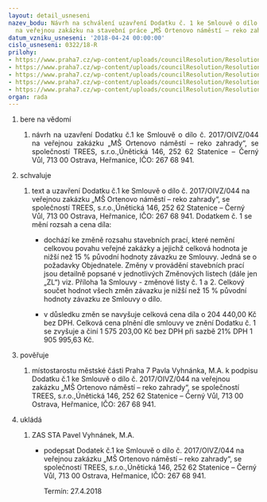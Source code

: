 ```yaml
---
layout: detail_usneseni
nazev_bodu: Návrh na schválení uzavření Dodatku č. 1 ke Smlouvě o dílo č. 2017/OIVZ/044
  na veřejnou zakázku na stavební práce „MŠ Ortenovo náměstí – reko zahrady"
datum_vzniku_usneseni: '2018-04-24 00:00:00'
cislo_usneseni: 0322/18-R
prilohy:
- https://www.praha7.cz/wp-content/uploads/councilResolution/Resolutions/29839/export/1Duvodovazprava~348680.docx
- https://www.praha7.cz/wp-content/uploads/councilResolution/Resolutions/29839/export/2Smlouvaodiloc2017OIVZ044anonym~348679.docx
- https://www.praha7.cz/wp-content/uploads/councilResolution/Resolutions/29839/export/5UdajezregistruplatcuDPH~348676.pdf
- https://www.praha7.cz/wp-content/uploads/councilResolution/Resolutions/29839/export/6VypiszOR~348675.pdf
- https://www.praha7.cz/wp-content/uploads/councilResolution/Resolutions/29839/export/export~349251.pdf
organ: rada
---
```

<ol class="urzList_view" id="urzList">
<li class="urzClass1" id=""><span name="1">bere na vědomí</span> 
<ol class="urzOlClass">
<li class="urzClass2" style="TEXT-ALIGN: justify" id=""><span><p style="TEXT-ALIGN: justify" data-mce-style="text-align: justify;">návrh na&nbsp;uzavření Dodatku č.1 ke Smlouvě o dílo č. 2017/OIVZ/044 na veřejnou zakázku „MŠ Ortenovo náměstí – reko zahrady“, se společností TREES, s.r.o.,Únětická 146, 252 62 Statenice – Černý Vůl, 713 00 Ostrava, Heřmanice, IČO: 267 68 941.<br></p></span></li></ol></li>

<li class="urzClass1" id=""><span name="24">schvaluje</span> 
<ol class="urzOlClass" id="">
<li class="urzClass2" style="text-align: left;" id=""><span><p>text a uzavření Dodatku č.1 ke Smlouvě o dílo č. 2017/OIVZ/044 na veřejnou zakázku „MŠ Ortenovo náměstí – reko zahrady“, se společností TREES, s.r.o.,Únětická 146, 252 62 Statenice – Černý Vůl, 713 00 Ostrava, Heřmanice, IČO: 267 68 941. Dodatkem č. 1 se mění rozsah a cena díla:</p></span><ul class="urzUlClass" id=""><li class="urzClass3" id="" style="text-align: left;"><span><p>dochází ke změně rozsahu stavebních prací, které nemění celkovou povahu veřejné zakázky a jejichž celková hodnota je nižší než 15 % původní hodnoty závazku ze Smlouvy. Jedná se o požadavky Objednatele. Změny v provádění stavebních prací jsou detailně popsané v jednotlivých Změnových listech (dále jen „ZL“) viz. Příloha 1a Smlouvy - změnové listy č. 1 a 2. Celkový součet hodnot všech změn závazku je nižší než 15 % původní hodnoty závazku ze Smlouvy o dílo.</p></span></li><li style="text-align: left;" id="" class="urzClass3"><span><p>v důsledku změn se navyšuje celková cena díla o 204 440,00 Kč bez DPH. Celková cena plnění dle smlouvy ve znění Dodatku č. 1 se zvyšuje a činí 1 575 203,00 Kč bez DPH při sazbě 21% DPH 1 905 995,63 Kč.<br></p></span></li></ul></li>
</ol></li>

<li class="urzClass1" id=""><span name="16">pověřuje</span> 
<ol class="urzOlClass" id="">
<li class="urzClass2" style="TEXT-ALIGN: left" id=""><span><p>místostarostu městské části Praha 7 Pavla Vyhnánka, M.A. k podpisu Dodatku č.1 ke Smlouvě o dílo č. 2017/OIVZ/044 na veřejnou zakázku „MŠ Ortenovo náměstí – reko zahrady“, se společností TREES, s.r.o.,Únětická 146, 252 62 Statenice – Černý Vůl, 713 00 Ostrava, Heřmanice, IČO: 267 68 941.<br></p></span>
</li>
</ol></li><li class="urzClass1" id="urzUkoly"><span name="1">ukládá</span><ol class="urzOlClass"><li class="urzClass2"><span><p>ZAS STA Pavel Vyhnánek, M.A.</p></span><ul class="urzUlClass"><li class="urzClass3"><span><p>podepsat Dodatek č.1 ke Smlouvě o dílo č. 2017/OIVZ/044 na veřejnou zakázku „MŠ Ortenovo náměstí – reko zahrady“, se společností TREES, s.r.o.,Únětická 146, 252 62 Statenice – Černý Vůl, 713 00 Ostrava, Heřmanice, IČO: 267 68 941.</p></span><span class="urzUkolTermin">  Termín:&nbsp;27.4.2018</span></li></ul></li></ol></li>
</ol>